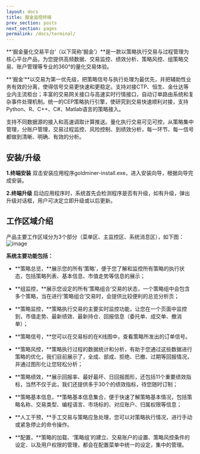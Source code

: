 ```yaml
---
layout: docs
title: 掘金监控终端
prev_section: posts
next_section: pages
permalink: /docs/terminal/
---
```


**‘掘金量化交易平台’（以下简称‘掘金’）**是一款以策略执行交易与过程管理为核心平台产品，为您提供高频数据、交易监控、绩效分析、策略风控、组策略交易、账户管理等专业的360°的量化交易体验。

**‘掘金’**以交易为第一优先级，把策略信号与执行处理为最优先，并把辅助性业务有效的分离，使得信号交易更快速和更稳定。支持对接CTP、恒生、金仕达等业内主流柜台；丰富的交易网关接口与高速实时行情接口，自动订单路由系统和复杂事件处理机制。统一的CEP策略执行引擎，使研究到交易快速顺利对接，支持Python、R、C++、C#、Matlab语言的策略接入。

支持不同数据源的接入和高速调取计算推送。量化执行交易可见可控，从策略集中管理，分账户管理，交易过程监控、风险控制、到绩效分析，每一环节、每一信号都做到清晰、明确、有效的分析。

 
## 安装/升级

**1.终端安装**
双击安装应用程序goldminer-install.exe，进入安装向导，根据向导完成安装。

**2.终端升级**
启动应用程序时，系统首先会检测程序是否有升级，如有升级，弹出升级对话框，用户可决定立即升级或以后更新。

## 工作区域介绍

产品主要工作区域分为3个部分（菜单区、主监控区、系统消息区），如下图：
![image]({{site.baseurl}}/images/docs/terminal/main.jpb)

**系统主要功能包括：**

- **策略总览，**展示您的所有‘策略’，便于您了解和监控所有策略的执行状态，包括策略列表、基本信息、市值走势等信息的展示；

- **组监控，**展示您设定的所有‘策略组合’交易的状态，一个策略组中会包含多个策略，当在进行‘策略组合’交易时，会提供比较便利的总览分析页；

- **策略监控，**策略执行交易的主要实时监控功能，让您在一个页面中监控到，市值走势、最新绩效、最新持仓、回报信息（委托单、成交单、撤消单）；

- **策略信号，**您可以在交易标的在K线图中，查看策略所发出的订单信号。

- **策略风控，**策略执行过程的数据统计和分析，有助于您通过这些数据进行策略的优化，我们目前展示了，全成、部成、拒绝、已撤、过期等回报情况，并通过图形化让您轻松分析；

- **策略绩效，**展示回报率、最好最坏、日回报图形，还包括11个重要绩效指标，当然不仅于此，我们还提供多于30个的绩效指标，待您随时订制；

- **策略基本信息，**策略基本信息集合，便于快速了解策略基本情况，包括策略名称、交易类型、编程语言、市场标的、对应账户、归属权限等信息；

- **人工干预，**手工交易与策略应急处理，您可以对策略执行情况，进行手动或紧急停止的命令操作。

- **配置，**策略的加载、‘策略组’的建立、交易账户的设置、策略风控条件的设定、以及用户权限的管理，都会在配置菜单中统一的设定，集中的管理。



